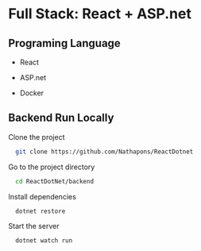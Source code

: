 
# Full Stack: React + ASP.net



## Programing Language

 - React

 - ASP.net

 - Docker


## Backend Run Locally
Clone the project

```bash
  git clone https://github.com/Nathapons/ReactDotnet
```

Go to the project directory

```bash
  cd ReactDotNet/backend
```

Install dependencies

```bash
  dotnet restore
```

Start the server

```bash
  dotnet watch run
```

